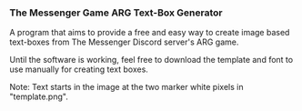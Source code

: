 ### The Messenger Game ARG Text-Box Generator
A program that aims to provide a free and easy way to create image based text-boxes from The Messenger Discord server's ARG game.


Until the software is working, feel free to download the template and font to use manually for creating text boxes. 

Note: Text starts in the image at the two marker white pixels in "template.png".
